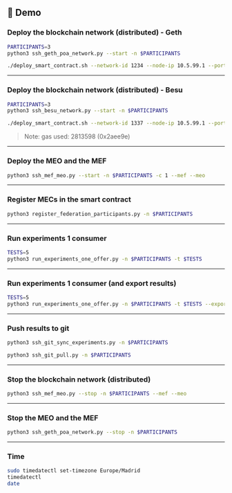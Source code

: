 ## 🚀 Demo

### Deploy the blockchain network (distributed) - Geth
```bash
PARTICIPANTS=3
python3 ssh_geth_poa_network.py --start -n $PARTICIPANTS
```
```bash
./deploy_smart_contract.sh --network-id 1234 --node-ip 10.5.99.1 --port 3334 --protocol ws
```
---
### Deploy the blockchain network (distributed) - Besu
```bash
PARTICIPANTS=3
python3 ssh_besu_network.py --start -n $PARTICIPANTS
```
```bash
./deploy_smart_contract.sh --network-id 1337 --node-ip 10.5.99.1 --port 8445 --protocol http
```
> Note: gas used: 2813598 (0x2aee9e)
---
### Deploy the MEO and the MEF
```bash
python3 ssh_mef_meo.py --start -n $PARTICIPANTS -c 1 --mef --meo
```
---
### Register MECs in the smart contract
```bash
python3 register_federation_participants.py -n $PARTICIPANTS
```
---
### Run experiments 1 consumer
```bash
TESTS=5
python3 run_experiments_one_offer.py -n $PARTICIPANTS -t $TESTS
```
---
### Run experiments 1 consumer (and export results)
```bash
TESTS=5
python3 run_experiments_one_offer.py -n $PARTICIPANTS -t $TESTS --export-csv --csv-base /experiments/test
```
---
### Push results to git
```bash
python3 ssh_git_sync_experiments.py -n $PARTICIPANTS
```
```bash
python3 ssh_git_pull.py -n $PARTICIPANTS
```
---
### Stop the blockchain network (distributed)
```bash
python3 ssh_mef_meo.py --stop -n $PARTICIPANTS --mef --meo
```
---
### Stop the MEO and the MEF
```bash
python3 ssh_geth_poa_network.py --stop -n $PARTICIPANTS
```


---

### Time
```bash
sudo timedatectl set-timezone Europe/Madrid
timedatectl
date
```
